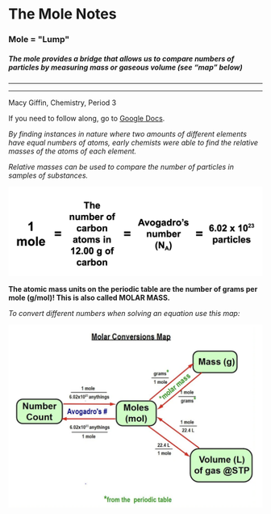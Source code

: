 # The Mole Notes

### Mole = "Lump"

##### *The mole provides a bridge that allows us to compare numbers of particles by measuring mass or gaseous volume (see “map” below)*
---
---
Macy Giffin, 
Chemistry,
Period 3

If you need to follow along, go to [Google Docs]("https://docs.google.com/document/d/109GrJ1qwbfNGXRqpOzL-nrvqAGNjTA5iLRnhGR0ZPwM/edit").

*By finding instances in nature where two amounts of different elements have equal numbers of atoms, early chemists were able to find the relative masses of the atoms of each element.*

*Relative masses can be used to compare the number of particles in samples of substances.*

![Molar Mass](Images/molarmass.png "Molar Mass")

**The atomic mass units on the periodic table are the number of grams per mole (g/mol)! 
This is also called MOLAR MASS.**

*To convert different numbers when solving an equation use this map:*

![Molar Conversions Map](Images/molarconversionsmap.png "Molar Conversions Map")